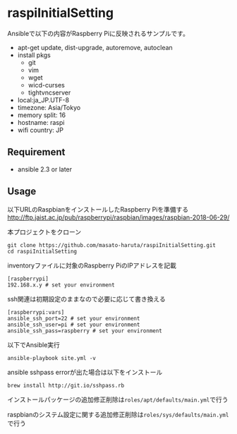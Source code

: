 # raspiInitialSetting
Ansibleで以下の内容がRaspberry Piに反映されるサンプルです。

- apt-get update, dist-upgrade, autoremove, autoclean
- install pkgs
  -  git
  - vim
  - wget
  - wicd-curses
  - tightvncserver
- local:ja_JP.UTF-8
- timezone: Asia/Tokyo
- memory split: 16
- hostname: raspi
- wifi country: JP

## Requirement
- ansible 2.3 or later

## Usage
以下URLのRaspbianをインストールしたRaspberry Piを準備する
http://ftp.jaist.ac.jp/pub/raspberrypi/raspbian/images/raspbian-2018-06-29/

本プロジェクトをクローン
```
git clone https://github.com/masato-haruta/raspiInitialSetting.git
cd raspiInitialSetting
```

inventoryファイルに対象のRaspberry PiのIPアドレスを記載

```
[raspberrypi]
192.168.x.y # set your environment
```

ssh関連は初期設定のままなので必要に応じて書き換える

```
[raspberrypi:vars]
ansible_ssh_port=22 # set your environment
ansible_ssh_user=pi # set your environment
ansible_ssh_pass=raspberry # set your environment
```

以下でAnsible実行

```
ansible-playbook site.yml -v
```

ansible sshpass errorが出た場合は以下をインストール

```
brew install http://git.io/sshpass.rb
```

インストールパッケージの追加修正削除は`roles/apt/defaults/main.yml`で行う

raspbianのシステム設定に関する追加修正削除は`roles/sys/defaults/main.yml`で行う
